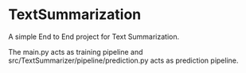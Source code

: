 # TextSummarization
A simple End to End project for Text Summarization.

The main.py acts as training pipeline and src/TextSummarizer/pipeline/prediction.py acts as prediction pipeline.
